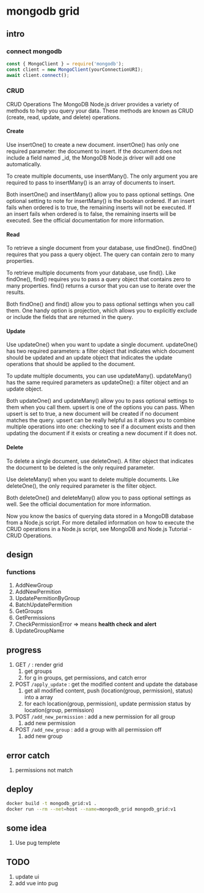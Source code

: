# mongodb grid

## intro

### connect mongodb

``` js
const { MongoClient } = require('mongodb');
const client = new MongoClient(yourConnectionURI);
await client.connect();
```

### CRUD

CRUD Operations
The MongoDB Node.js driver provides a variety of methods to help you query your data. These methods are known as CRUD (create, read, update, and delete) operations.

#### Create

Use insertOne() to create a new document. insertOne() has only one required parameter: the document to insert. If the document does not include a field named _id, the MongoDB Node.js driver will add one automatically.

To create multiple documents, use insertMany(). The only argument you are required to pass to insertMany() is an array of documents to insert.

Both insertOne() and insertMany() allow you to pass optional settings. One optional setting to note for insertMany() is the boolean ordered. If an insert fails when ordered is to true, the remaining inserts will not be executed. If an insert fails when ordered is to false, the remaining inserts will be executed. See the official documentation for more information.

#### Read

To retrieve a single document from your database, use findOne(). findOne() requires that you pass a query object. The query can contain zero to many properties.

To retrieve multiple documents from your database, use find(). Like findOne(), find() requires you to pass a query object that contains zero to many properties. find() returns a cursor that you can use to iterate over the results.

Both findOne() and find() allow you to pass optional settings when you call them. One handy option is projection, which allows you to explicitly exclude or include the fields that are returned in the query.

#### Update

Use updateOne() when you want to update a single document. updateOne() has two required parameters: a filter object that indicates which document should be updated and an update object that indicates the update operations that should be applied to the document.

To update multiple documents, you can use updateMany(). updateMany() has the same required parameters as updateOne(): a filter object and an update object.

Both updateOne() and updateMany() allow you to pass optional settings to them when you call them. upsert is one of the options you can pass. When upsert is set to true, a new document will be created if no document matches the query. upsert can be really helpful as it allows you to combine multiple operations into one: checking to see if a document exists and then updating the document if it exists or creating a new document if it does not.

#### Delete

To delete a single document, use deleteOne(). A filter object that indicates the document to be deleted is the only required parameter.

Use deleteMany() when you want to delete multiple documents. Like deleteOne(), the only required parameter is the filter object.

Both deleteOne() and deleteMany() allow you to pass optional settings as well. See the official documentation for more information.

Now you know the basics of querying data stored in a MongoDB database from a Node.js script. For more detailed information on how to execute the CRUD operations in a Node.js script, see MongoDB and Node.js Tutorial - CRUD Operations.

## design

### functions

1. AddNewGroup
2. AddNewPermition
3. UpdatePermitionByGroup
4. BatchUpdatePermition
5. GetGroups
6. GetPermissions
7. CheckPermissionError => means **health check and alert**
8. UpdateGroupName

## progress

1. GET  `/` : render grid
   1. get groups
   2. for g in groups, get permissions, and catch error
2. POST `/apply_update` : get the modified content and update the database
   1. get all modified content, push (location(group, permission), status) into a array
   2. for each location(group, permission), update permission status by location(group, permission)
3. POST `/add_new_permission` : add a new permission for all group
   1. add new permission
4. POST `/add_new_group` : add a group with all permission off
   1. add new group

## error catch

1. permissions not match

## deploy

``` sh
docker build -t mongodb_grid:v1 . 
docker run --rm --net=host --name=mongodb_grid mongodb_grid:v1
```

## some idea

1. Use pug templete

## TODO

1. update ui
2. add vue into pug
